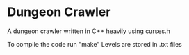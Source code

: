 # Dungeon Crawler
A dungeon crawler written in C++ heavily using curses.h

To compile the code run "make"
Levels are stored in .txt files

